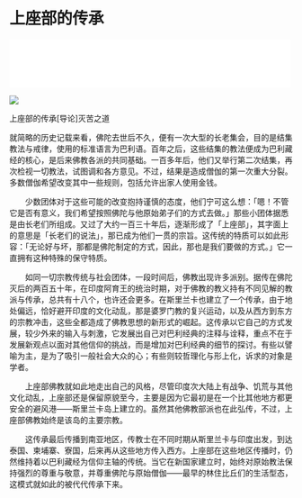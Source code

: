# 上座部的传承

<iframe frameborder="0" marginwidth="0" marginheight="0" width=500 height=86 src="./mp3/6-0.mp3"></iframe>

![](./img/6-0.webp)

上座部的传承[导论]灭苦之道

 就简略的历史记载来看，佛陀去世后不久，便有一次大型的长老集会，目的是结集教法与戒律，使用的标准语言为巴利语。百年之后，这些结集的教法便成为巴利藏经的核心，是后来佛教各派的共同基础。一百多年后，他们又举行第二次结集，再次检视一切教法，试图调和各方意见。不过，结果是造成僧伽的第一次重大分裂。多数僧伽希望改变其中一些规则，包括允许出家人使用金钱。

　　少数团体对于这些可能的改变抱持谨慎的态度，他们宁可这么想：「嗯！不管它是否有意义，我们希望按照佛陀与他原始弟子们的方式去做。」那些小团体据悉是由长老们所组成。又过了大约一百三十年后，逐渐形成了「上座部」，其字面上的意思是「长老们的说法」，那已成为他们一贯的宗旨。这传统的特质可以如此形容：「无论好与坏，那都是佛陀制定的方式，因此，那也是我们要做的方式。」它一直拥有这种特殊的保守特质。

　　如同一切宗教传统与社会团体，一段时间后，佛教出现许多派别。据传在佛陀灭后的两百五十年，在印度阿育王的统治时期，对于佛教的教义持有不同见解的教派与传承，总共有十八个，也许还会更多。在斯里兰卡也建立了一个传承，由于地处偏远，恰好避开印度的文化动乱，那是婆罗门教的复兴运动，以及从西方到东方的宗教冲击，这些全都造成了佛教思想的新形式的崛起。这传承以它自己的方式发展，较少外来的输入与刺激，它发展出自己对巴利经典的注释与诠释，重点不在于发展新观点以面对其他信仰的挑战，而是增加对巴利经典的细节的探讨。有些以譬喻为主，是为了吸引一般社会大众的心；有些则较哲理化与形上化，诉求的对象是学者。

　　上座部佛教就如此地走出自己的风格，尽管印度次大陆上有战争、饥荒与其他文化动乱，上座部还是保留原貌至今，主要是因为它最初是在一个比其他地方都更安全的避风港——斯里兰卡岛上建立的。虽然其他佛教部派也在此弘传，不过，上座部佛教始终是该岛的主要宗教。

　　这传承最后传播到南亚地区，传教士在不同时期从斯里兰卡与印度出发，到达泰国、柬埔寨、寮国，后来再从这些地方传入西方。上座部在这些地区传播时，仍然维持着以巴利藏经为信仰主轴的传统。当它在新国家建立时，始终对原始教法保持强烈的尊重与敬意，并尊重佛陀与原始僧伽——最早的林住比丘们的生活型态，这模式就如此的被代代传承下来。

 

